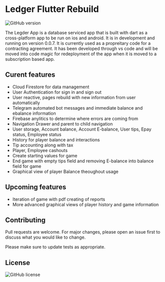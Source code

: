 # Ledger Flutter Rebuild
![GitHub version](https://img.shields.io/badge/Ledger-v1.0.0-green)


The Legder App is a database serviced app that is built with dart as a cross-platform app to be run on ios and android. It is in development and running
on version 0.0.7. It is currently used as a propreitary code for a contracting agreement. It has been developed through vs code and will be moved into code magic
for redeployment of the app when it is moved to a subscription based app.

## Curent features
- Cloud Firestore for data management
- User Authentication for sign in and sign out
- User reactive, pages rebuild with new information from user automatically
- Telegram automated bot messages and immediate balance and ebalance information
- Firebase anylitics to determine where errors are coming from
- Navigation Drawer and parent to child navigation
- User storage, Account balance, Account E-balance, User tips, Epay status, Employee status
- History for player balance and interactions
- Tip accounting along with tax
- Player, Employee cashouts
- Create starting values for game
- End game with empty tips field and removing E-balance into balance field for game
- Graphical view of player Balance theoughout usage 

## Upcoming features
- Iteration of game with pdf creating of reports
- More advanced graphical views of player history and game information

## Contributing
Pull requests are welcome. For major changes, please open an issue first to discuss what you would like to change.

Please make sure to update tests as appropriate.

## License
![GitHub license](https://img.shields.io/badge/License-To%20Kill-orange)

